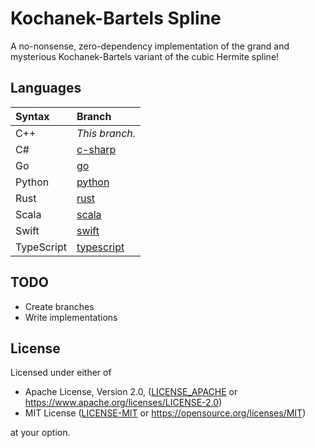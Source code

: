 # Kochanek-Bartels Spline

A no-nonsense, zero-dependency implementation of the grand and mysterious Kochanek-Bartels variant of the cubic Hermite spline!

## Languages

| Syntax     | Branch                                                                |
| :--------- | :-------------------------------------------------------------------- |
| C++        | _This branch._                                                        |
| C#         | [c-sharp](https://github.com/allen-woods/kbspline/tree/c-sharp)       |
| Go         | [go](https://github.com/allen-woods/kbspline/tree/go)                 |
| Python     | [python](https://github.com/allen-woods/kbspline/tree/python)         |
| Rust       | [rust](https://github.com/allen-woods/kbspline/tree/rust)             |
| Scala      | [scala](https://github.com/allen-woods/kbspline/tree/scala)           |
| Swift      | [swift](https://github.com/allen-woods/kbspline/tree/swift)           |
| TypeScript | [typescript](https://github.com/allen-woods/kbspline/tree/typescript) |

## TODO

- Create branches
- Write implementations

## License

Licensed under either of

- Apache License, Version 2.0, ([LICENSE_APACHE](LICENSES/LICENSE-APACHE) or <https://www.apache.org/licenses/LICENSE-2.0>)
- MIT License ([LICENSE-MIT](LICENSES/LICENSE-MIT) or <https://opensource.org/licenses/MIT>)

at your option.
